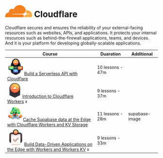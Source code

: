 # <img src="https://raw.githubusercontent.com/Zenfection/Image/master/2023/07/06-13-59-01-NET-6676335b.png" title="" alt="NET-6676335b.png" width="89"> Cloudflare

Cloudflare secures and ensures the reliability of your external-facing resources such as websites, APIs, and applications. It protects your internal resources such as behind-the-firewall applications, teams, and devices. And it is your platform for developing globally-scalable applications.

| Course                                                                                                                                                                                                                                                                                                                                                            | Duaration        | Additional     |
| ----------------------------------------------------------------------------------------------------------------------------------------------------------------------------------------------------------------------------------------------------------------------------------------------------------------------------------------------------------------- | ---------------- | -------------- |
| <img title="" src="https://raw.githubusercontent.com/Zenfection/Image/master/2023/07/06-14-00-23-EGH_cloudflare-workers_424_2x.webp" alt="EGH_cloudflare-workers_424_2x.webp" width="56">[Build a Serverless API with Cloudflare](https://egghead.io/courses/build-a-serverless-api-with-cloudflare-workers-d67ca551)                                             | 10 lessons - 47m |                |
| <img title="" src="https://raw.githubusercontent.com/Zenfection/Image/master/2023/07/06-14-00-31-EGH_IntroCloudFlareWorkers_Final.webp" alt="EGH_IntroCloudFlareWorkers_Final.webp" width="50">[Introduction to Cloudflare Workers](https://egghead.io/courses/introduction-to-cloudflare-workers-5aa3) x                                                         | 9 lessons - 37m  |                |
| <img title="" src="https://raw.githubusercontent.com/Zenfection/Image/master/2023/07/06-14-00-34-Supabase_1000_px.webp" alt="Supabase_1000_px.webp" width="52">[Cache Supabase data at the Edge with Cloudflare Workers and KV Storage](https://egghead.io/courses/cache-supabase-data-at-the-edge-with-cloudflare-workers-and-kv-storage-883c7959)               | 11 lessons - 28m | supabase-image |
| <img title="" src="https://raw.githubusercontent.com/Zenfection/Image/master/2023/07/06-14-00-36-egh_cloudflare-kv_2000.webp" alt="egh_cloudflare-kv_2000.webp" width="56">[Build Data-Driven Applications on the Edge with Workers and Workers KV](https://egghead.io/courses/build-data-driven-applications-on-the-edge-with-workers-and-workers-kv-4932f3ea) x | 9 lessons - 33m  |                |
